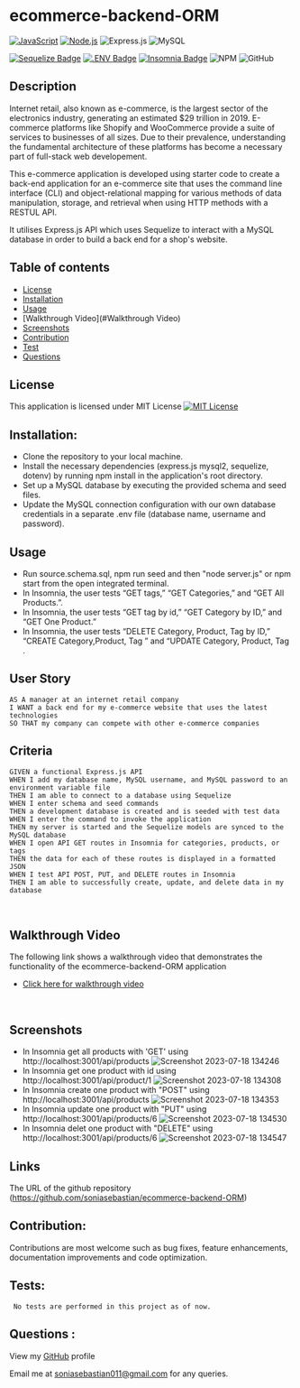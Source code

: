# ecommerce-backend-ORM
[![JavaScript](https://img.shields.io/badge/JavaScript-ES6-yellow.svg)](https://www.ecma-international.org/ecma-262/)
[![Node.js](https://img.shields.io/badge/Node.js-18.16.1-brightgreen.svg)](https://nodejs.org/)
![Express.js](https://img.shields.io/badge/express.js-%23404d59.svg?style=for-the-badge&logo=express&logoColor=%2361DAFB)
![MySQL](https://img.shields.io/badge/MySQL-00000F?style=for-the-badge&logo=mysql&logoColor=white)


[![Sequelize Badge](https://img.shields.io/badge/Sequelize-52B0E7?logo=sequelize&logoColor=fff&style=flat)](https://sequelize.org/docs/v6/)
[![.ENV Badge](https://img.shields.io/badge/.ENV-ECD53F?logo=dotenv&logoColor=000&style=flat)](https://www.npmjs.com/package/dotenv)
[![Insomnia Badge](https://img.shields.io/badge/Insomnia-4000BF?logo=insomnia&logoColor=fff&style=flat)](https://insomnia.rest/)
![NPM](https://img.shields.io/badge/NPM-%23CB3837.svg?style=for-the-badge&logo=npm&logoColor=white) 
![GitHub](https://img.shields.io/badge/github-%23121011.svg?style=for-the-badge&logo=github&logoColor=white)

## Description
Internet retail, also known as e-commerce, is the largest sector of the electronics industry, generating an estimated $29 trillion in 2019. E-commerce platforms like Shopify and WooCommerce provide a suite of services to businesses of all sizes. Due to their prevalence, understanding the fundamental architecture of these platforms has become a necessary part of full-stack web developement.

This e-commerce application is developed using starter code to create a back-end application for an e-commerce site that uses the command line interface (CLI) and object-relational mapping for various methods of data manipulation, storage, and retrieval when using HTTP methods with a RESTUL API.

It utilises Express.js API which uses Sequelize to interact with a MySQL database in order to build a back end for a shop's website.


## Table of contents
- [License](#License)
- [Installation](#Installation)
- [Usage](#Usage)
- [Walkthrough Video](#Walkthrough Video)
- [Screenshots](#Screenshots)
- [Contribution](#Contribution)
- [Test](#Test) 
- [Questions](#Questions)


## License 
This application is licensed under MIT License
[![MIT License](https://img.shields.io/badge/License-MIT-blue.svg)](https://opensource.org/licenses/MIT)

## Installation:
* Clone the repository to your local machine.
* Install the necessary dependencies (express.js mysql2, sequelize, dotenv) by running npm install in the application's root directory.
* Set up a MySQL database by executing the provided schema and seed files.
* Update the MySQL connection configuration with our own database credentials in a separate .env file (database name, username and password).

## Usage
* Run source.schema.sql, npm run seed and then "node server.js" or npm start from the open integrated terminal.
* In Insomnia, the user tests “GET tags,” “GET Categories,” and “GET All Products.”.
* In Insomnia, the user tests “GET tag by id,” “GET Category by ID,” and “GET One Product.”
* In Insomnia, the user tests “DELETE Category, Product, Tag by ID,” “CREATE Category,Product, Tag ” and “UPDATE Category,  Product, Tag . 


## User Story
```
AS A manager at an internet retail company
I WANT a back end for my e-commerce website that uses the latest technologies
SO THAT my company can compete with other e-commerce companies
```
## Criteria
```
GIVEN a functional Express.js API
WHEN I add my database name, MySQL username, and MySQL password to an environment variable file
THEN I am able to connect to a database using Sequelize
WHEN I enter schema and seed commands
THEN a development database is created and is seeded with test data
WHEN I enter the command to invoke the application
THEN my server is started and the Sequelize models are synced to the MySQL database
WHEN I open API GET routes in Insomnia for categories, products, or tags
THEN the data for each of these routes is displayed in a formatted JSON
WHEN I test API POST, PUT, and DELETE routes in Insomnia
THEN I am able to successfully create, update, and delete data in my database
```
<br>


## Walkthrough Video
The following link shows a walkthrough video that demonstrates the functionality of the ecommerce-backend-ORM application
* [Click here for walkthrough video](https://watch.screencastify.com/v/WFMpdxRVc9KQ8EqxPxwC)
<br>

## Screenshots
* In Insomnia get all products with 'GET' using http://localhost:3001/api/products
  ![Screenshot 2023-07-18 134246](https://github.com/soniasebastian/ecommerce-backend-ORM/assets/130253087/96e2953e-969d-4c60-bf13-6f63947649d8)
* In Insomnia get one product with id using http://localhost:3001/api/product/1
  ![Screenshot 2023-07-18 134308](https://github.com/soniasebastian/ecommerce-backend-ORM/assets/130253087/7ec063cf-9666-4a40-a729-4bdaa53b6a76)
* In Insomnia create one product with "POST" using http://localhost:3001/api/products
  ![Screenshot 2023-07-18 134353](https://github.com/soniasebastian/ecommerce-backend-ORM/assets/130253087/0a541590-04a8-40ec-9a14-790ffbade0bc)
* In Insomnia update one product with "PUT" using http://localhost:3001/api/products/6
  ![Screenshot 2023-07-18 134530](https://github.com/soniasebastian/ecommerce-backend-ORM/assets/130253087/bd6718d6-9343-48d9-b1f9-4c3a9b338caf)
* In Insomnia delet one product with "DELETE" using http://localhost:3001/api/products/6
  ![Screenshot 2023-07-18 134547](https://github.com/soniasebastian/ecommerce-backend-ORM/assets/130253087/a5e297f2-c63d-405d-a034-41bc407441d2)


## Links
The URL of the github repository (https://github.com/soniasebastian/ecommerce-backend-ORM)


## Contribution:
   Contributions are most welcome such as bug fixes, feature enhancements, documentation improvements and code optimization.

## Tests: 
     No tests are performed in this project as of now.

## Questions :
  View my [GitHub](https://github.com/soniasebastian) profile

  Email me at soniasebastian011@gmail.com for any queries.

